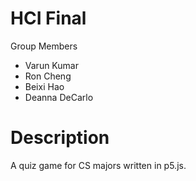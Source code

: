 # HCI Final
Group Members
- Varun Kumar
- Ron Cheng
- Beixi Hao
- Deanna DeCarlo

# Description
A quiz game for CS majors written in p5.js.
